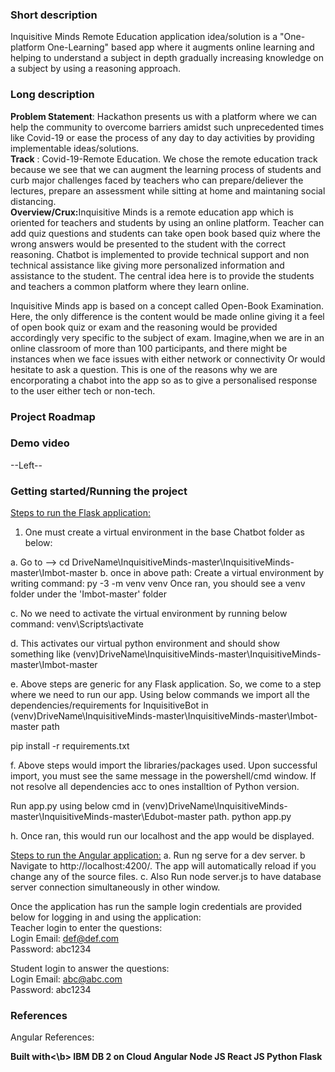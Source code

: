 <h3>Short description</h3>
Inquisitive Minds Remote Education application idea/solution is a "One-platform One-Learning" based app where it augments online learning and helping to understand a subject in depth gradually increasing knowledge on a subject by using a reasoning approach. 
 

<h3>Long description</h3>
<b>Problem Statement</b>:
 Hackathon presents us with a platform where we can help the community to overcome barriers amidst such unprecedented times like Covid-19 or ease the process of any day to day activities by providing implementable ideas/solutions.
<br>
<b>Track</b> : Covid-19-Remote Education. 
We chose the remote education track because we see that we can augment the learning process of students and curb major challenges faced by teachers who can prepare/deliever the   lectures, prepare an assessment while sitting at home and maintaning social distancing.
<br>
<b>Overview/Crux:</b>Inquisitive Minds is a remote education app which is oriented for teachers and students by using an online platform.
Teacher can add quiz questions and students can take open book based quiz where the wrong answers would be presented to the student with the correct reasoning.
Chatbot is implemented to provide technical support and non technical assistance like giving more personalized information and assistance to the student. 
The central idea here is to provide the students and teachers a common platform where they learn online.
  
Inquisitive Minds app is based on a concept called Open-Book Examination. Here, the only difference is the content would be made online giving it a feel of open book quiz or exam and the reasoning would be provided accordingly very specific to the subject of exam.
Imagine,when we are in an online classroom of more than 100 participants, and there might be instances when we face issues with either network or connectivity Or would hesitate to ask a question. This is one of the reasons why we are encorporating a chabot into the app so as to give a personalised response to the user either tech or non-tech.

<h3>Project Roadmap</h3>


<h3>Demo video</h3>
--Left--


<h3>Getting started/Running the project</h3>

<u>Steps to run the Flask application:</u>
1. One must create a virtual environment in the base Chatbot folder as below:

a. Go to --> cd DriveName\InquisitiveMinds-master\InquisitiveMinds-master\Imbot-master
b. once in above path: Create a virtual environment by writing command: py -3 -m venv venv
Once ran, you should see a venv folder under the 'Imbot-master' folder

c. No we need to activate the virtual environment by running below command:
venv\Scripts\activate

d. This activates our virtual python environment and should show something like
(venv)DriveName\InquisitiveMinds-master\InquisitiveMinds-master\Imbot-master

e. Above steps are generic for any Flask application. So, we come to a step where we need to run our app. Using below commands we import all the dependencies/requirements for InquisitiveBot in (venv)DriveName\InquisitiveMinds-master\InquisitiveMinds-master\Imbot-master path

pip install -r requirements.txt

   
f. Above steps would import the libraries/packages used. Upon successful import, you must see the same message in the powershell/cmd window. If not resolve all dependencies acc to ones installtion of Python version.

Run app.py using below cmd in (venv)DriveName\InquisitiveMinds-master\InquisitiveMinds-master\Edubot-master path.
python app.py

h. Once ran, this would run our localhost and the app would be displayed.


<u>Steps to run the Angular application:</u>
a. Run ng serve for a dev server.
b  Navigate to http://localhost:4200/. The app will automatically reload if you change any of the source files.
c. Also Run node server.js to have database server connection simultaneously in other window.

Once the application has run the sample login credentials are provided below for logging in and using the application:
<br>
 Teacher login to enter the questions:<br>
 Login Email: def@def.com<br>
 Password: abc1234<br>
 
 Student login to answer the questions:<br>
  Login Email: abc@abc.com<br>
  Password: abc1234<br>


<h3>References</h3>
Angular References:

<b>Built with<\b>
IBM DB 2 on Cloud
Angular
Node JS
React JS
Python Flask


